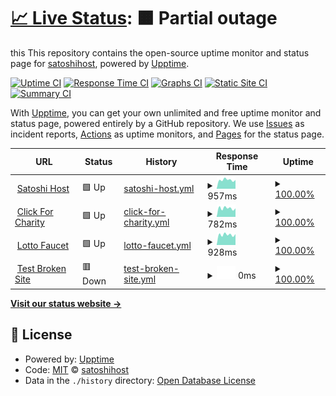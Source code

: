 # [📈 Live Status](https://satoshihost.github.io/uptime): <!--live status--> **🟧 Partial outage**

this This repository contains the open-source uptime monitor and status page for [satoshihost](https://satoshihost.github.io/uptime), powered by [Upptime](https://github.com/upptime/upptime).

[![Uptime CI](https://github.com/satoshihost/uptime/workflows/Uptime%20CI/badge.svg)](https://github.com/satoshihost/uptime/actions?query=workflow%3A%22Uptime+CI%22)
[![Response Time CI](https://github.com/satoshihost/uptime/workflows/Response%20Time%20CI/badge.svg)](https://github.com/satoshihost/uptime/actions?query=workflow%3A%22Response+Time+CI%22)
[![Graphs CI](https://github.com/satoshihost/uptime/workflows/Graphs%20CI/badge.svg)](https://github.com/satoshihost/uptime/actions?query=workflow%3A%22Graphs+CI%22)
[![Static Site CI](https://github.com/satoshihost/uptime/workflows/Static%20Site%20CI/badge.svg)](https://github.com/satoshihost/uptime/actions?query=workflow%3A%22Static+Site+CI%22)
[![Summary CI](https://github.com/satoshihost/uptime/workflows/Summary%20CI/badge.svg)](https://github.com/satoshihost/uptime/actions?query=workflow%3A%22Summary+CI%22)

With [Upptime](https://upptime.js.org), you can get your own unlimited and free uptime monitor and status page, powered entirely by a GitHub repository. We use [Issues](https://github.com/satoshihost/uptime/issues) as incident reports, [Actions](https://github.com/satoshihost/uptime/actions) as uptime monitors, and [Pages](https://satoshihost.github.io/uptime) for the status page.

<!--start: status pages-->
<!-- This summary is generated by Upptime (https://github.com/upptime/upptime) -->
<!-- Do not edit this manually, your changes will be overwritten -->
<!-- prettier-ignore -->
| URL | Status | History | Response Time | Uptime |
| --- | ------ | ------- | ------------- | ------ |
| <img alt="" src="https://favicons.githubusercontent.com/satoshihost.com" height="13"> [Satoshi Host](https://satoshihost.com/) | 🟩 Up | [satoshi-host.yml](https://github.com/satoshihost/uptime/commits/HEAD/history/satoshi-host.yml) | <details><summary><img alt="Response time graph" src="./graphs/satoshi-host/response-time-week.png" height="20"> 957ms</summary><br><a href="https://satoshihost.github.io/uptime/history/satoshi-host"><img alt="Response time 951" src="https://img.shields.io/endpoint?url=https%3A%2F%2Fraw.githubusercontent.com%2Fsatoshihost%2Fuptime%2FHEAD%2Fapi%2Fsatoshi-host%2Fresponse-time.json"></a><br><a href="https://satoshihost.github.io/uptime/history/satoshi-host"><img alt="24-hour response time 873" src="https://img.shields.io/endpoint?url=https%3A%2F%2Fraw.githubusercontent.com%2Fsatoshihost%2Fuptime%2FHEAD%2Fapi%2Fsatoshi-host%2Fresponse-time-day.json"></a><br><a href="https://satoshihost.github.io/uptime/history/satoshi-host"><img alt="7-day response time 957" src="https://img.shields.io/endpoint?url=https%3A%2F%2Fraw.githubusercontent.com%2Fsatoshihost%2Fuptime%2FHEAD%2Fapi%2Fsatoshi-host%2Fresponse-time-week.json"></a><br><a href="https://satoshihost.github.io/uptime/history/satoshi-host"><img alt="30-day response time 951" src="https://img.shields.io/endpoint?url=https%3A%2F%2Fraw.githubusercontent.com%2Fsatoshihost%2Fuptime%2FHEAD%2Fapi%2Fsatoshi-host%2Fresponse-time-month.json"></a><br><a href="https://satoshihost.github.io/uptime/history/satoshi-host"><img alt="1-year response time 951" src="https://img.shields.io/endpoint?url=https%3A%2F%2Fraw.githubusercontent.com%2Fsatoshihost%2Fuptime%2FHEAD%2Fapi%2Fsatoshi-host%2Fresponse-time-year.json"></a></details> | <details><summary><a href="https://satoshihost.github.io/uptime/history/satoshi-host">100.00%</a></summary><a href="https://satoshihost.github.io/uptime/history/satoshi-host"><img alt="All-time uptime 100.00%" src="https://img.shields.io/endpoint?url=https%3A%2F%2Fraw.githubusercontent.com%2Fsatoshihost%2Fuptime%2FHEAD%2Fapi%2Fsatoshi-host%2Fuptime.json"></a><br><a href="https://satoshihost.github.io/uptime/history/satoshi-host"><img alt="24-hour uptime 100.00%" src="https://img.shields.io/endpoint?url=https%3A%2F%2Fraw.githubusercontent.com%2Fsatoshihost%2Fuptime%2FHEAD%2Fapi%2Fsatoshi-host%2Fuptime-day.json"></a><br><a href="https://satoshihost.github.io/uptime/history/satoshi-host"><img alt="7-day uptime 100.00%" src="https://img.shields.io/endpoint?url=https%3A%2F%2Fraw.githubusercontent.com%2Fsatoshihost%2Fuptime%2FHEAD%2Fapi%2Fsatoshi-host%2Fuptime-week.json"></a><br><a href="https://satoshihost.github.io/uptime/history/satoshi-host"><img alt="30-day uptime 100.00%" src="https://img.shields.io/endpoint?url=https%3A%2F%2Fraw.githubusercontent.com%2Fsatoshihost%2Fuptime%2FHEAD%2Fapi%2Fsatoshi-host%2Fuptime-month.json"></a><br><a href="https://satoshihost.github.io/uptime/history/satoshi-host"><img alt="1-year uptime 100.00%" src="https://img.shields.io/endpoint?url=https%3A%2F%2Fraw.githubusercontent.com%2Fsatoshihost%2Fuptime%2FHEAD%2Fapi%2Fsatoshi-host%2Fuptime-year.json"></a></details>
| <img alt="" src="https://favicons.githubusercontent.com/clickforcharity.net" height="13"> [Click For Charity](https://clickforcharity.net/) | 🟩 Up | [click-for-charity.yml](https://github.com/satoshihost/uptime/commits/HEAD/history/click-for-charity.yml) | <details><summary><img alt="Response time graph" src="./graphs/click-for-charity/response-time-week.png" height="20"> 782ms</summary><br><a href="https://satoshihost.github.io/uptime/history/click-for-charity"><img alt="Response time 946" src="https://img.shields.io/endpoint?url=https%3A%2F%2Fraw.githubusercontent.com%2Fsatoshihost%2Fuptime%2FHEAD%2Fapi%2Fclick-for-charity%2Fresponse-time.json"></a><br><a href="https://satoshihost.github.io/uptime/history/click-for-charity"><img alt="24-hour response time 767" src="https://img.shields.io/endpoint?url=https%3A%2F%2Fraw.githubusercontent.com%2Fsatoshihost%2Fuptime%2FHEAD%2Fapi%2Fclick-for-charity%2Fresponse-time-day.json"></a><br><a href="https://satoshihost.github.io/uptime/history/click-for-charity"><img alt="7-day response time 782" src="https://img.shields.io/endpoint?url=https%3A%2F%2Fraw.githubusercontent.com%2Fsatoshihost%2Fuptime%2FHEAD%2Fapi%2Fclick-for-charity%2Fresponse-time-week.json"></a><br><a href="https://satoshihost.github.io/uptime/history/click-for-charity"><img alt="30-day response time 946" src="https://img.shields.io/endpoint?url=https%3A%2F%2Fraw.githubusercontent.com%2Fsatoshihost%2Fuptime%2FHEAD%2Fapi%2Fclick-for-charity%2Fresponse-time-month.json"></a><br><a href="https://satoshihost.github.io/uptime/history/click-for-charity"><img alt="1-year response time 946" src="https://img.shields.io/endpoint?url=https%3A%2F%2Fraw.githubusercontent.com%2Fsatoshihost%2Fuptime%2FHEAD%2Fapi%2Fclick-for-charity%2Fresponse-time-year.json"></a></details> | <details><summary><a href="https://satoshihost.github.io/uptime/history/click-for-charity">100.00%</a></summary><a href="https://satoshihost.github.io/uptime/history/click-for-charity"><img alt="All-time uptime 100.00%" src="https://img.shields.io/endpoint?url=https%3A%2F%2Fraw.githubusercontent.com%2Fsatoshihost%2Fuptime%2FHEAD%2Fapi%2Fclick-for-charity%2Fuptime.json"></a><br><a href="https://satoshihost.github.io/uptime/history/click-for-charity"><img alt="24-hour uptime 100.00%" src="https://img.shields.io/endpoint?url=https%3A%2F%2Fraw.githubusercontent.com%2Fsatoshihost%2Fuptime%2FHEAD%2Fapi%2Fclick-for-charity%2Fuptime-day.json"></a><br><a href="https://satoshihost.github.io/uptime/history/click-for-charity"><img alt="7-day uptime 100.00%" src="https://img.shields.io/endpoint?url=https%3A%2F%2Fraw.githubusercontent.com%2Fsatoshihost%2Fuptime%2FHEAD%2Fapi%2Fclick-for-charity%2Fuptime-week.json"></a><br><a href="https://satoshihost.github.io/uptime/history/click-for-charity"><img alt="30-day uptime 100.00%" src="https://img.shields.io/endpoint?url=https%3A%2F%2Fraw.githubusercontent.com%2Fsatoshihost%2Fuptime%2FHEAD%2Fapi%2Fclick-for-charity%2Fuptime-month.json"></a><br><a href="https://satoshihost.github.io/uptime/history/click-for-charity"><img alt="1-year uptime 100.00%" src="https://img.shields.io/endpoint?url=https%3A%2F%2Fraw.githubusercontent.com%2Fsatoshihost%2Fuptime%2FHEAD%2Fapi%2Fclick-for-charity%2Fuptime-year.json"></a></details>
| <img alt="" src="https://favicons.githubusercontent.com/lottofaucet.com" height="13"> [Lotto Faucet](https://lottofaucet.com/) | 🟩 Up | [lotto-faucet.yml](https://github.com/satoshihost/uptime/commits/HEAD/history/lotto-faucet.yml) | <details><summary><img alt="Response time graph" src="./graphs/lotto-faucet/response-time-week.png" height="20"> 928ms</summary><br><a href="https://satoshihost.github.io/uptime/history/lotto-faucet"><img alt="Response time 887" src="https://img.shields.io/endpoint?url=https%3A%2F%2Fraw.githubusercontent.com%2Fsatoshihost%2Fuptime%2FHEAD%2Fapi%2Flotto-faucet%2Fresponse-time.json"></a><br><a href="https://satoshihost.github.io/uptime/history/lotto-faucet"><img alt="24-hour response time 757" src="https://img.shields.io/endpoint?url=https%3A%2F%2Fraw.githubusercontent.com%2Fsatoshihost%2Fuptime%2FHEAD%2Fapi%2Flotto-faucet%2Fresponse-time-day.json"></a><br><a href="https://satoshihost.github.io/uptime/history/lotto-faucet"><img alt="7-day response time 928" src="https://img.shields.io/endpoint?url=https%3A%2F%2Fraw.githubusercontent.com%2Fsatoshihost%2Fuptime%2FHEAD%2Fapi%2Flotto-faucet%2Fresponse-time-week.json"></a><br><a href="https://satoshihost.github.io/uptime/history/lotto-faucet"><img alt="30-day response time 887" src="https://img.shields.io/endpoint?url=https%3A%2F%2Fraw.githubusercontent.com%2Fsatoshihost%2Fuptime%2FHEAD%2Fapi%2Flotto-faucet%2Fresponse-time-month.json"></a><br><a href="https://satoshihost.github.io/uptime/history/lotto-faucet"><img alt="1-year response time 887" src="https://img.shields.io/endpoint?url=https%3A%2F%2Fraw.githubusercontent.com%2Fsatoshihost%2Fuptime%2FHEAD%2Fapi%2Flotto-faucet%2Fresponse-time-year.json"></a></details> | <details><summary><a href="https://satoshihost.github.io/uptime/history/lotto-faucet">100.00%</a></summary><a href="https://satoshihost.github.io/uptime/history/lotto-faucet"><img alt="All-time uptime 100.00%" src="https://img.shields.io/endpoint?url=https%3A%2F%2Fraw.githubusercontent.com%2Fsatoshihost%2Fuptime%2FHEAD%2Fapi%2Flotto-faucet%2Fuptime.json"></a><br><a href="https://satoshihost.github.io/uptime/history/lotto-faucet"><img alt="24-hour uptime 100.00%" src="https://img.shields.io/endpoint?url=https%3A%2F%2Fraw.githubusercontent.com%2Fsatoshihost%2Fuptime%2FHEAD%2Fapi%2Flotto-faucet%2Fuptime-day.json"></a><br><a href="https://satoshihost.github.io/uptime/history/lotto-faucet"><img alt="7-day uptime 100.00%" src="https://img.shields.io/endpoint?url=https%3A%2F%2Fraw.githubusercontent.com%2Fsatoshihost%2Fuptime%2FHEAD%2Fapi%2Flotto-faucet%2Fuptime-week.json"></a><br><a href="https://satoshihost.github.io/uptime/history/lotto-faucet"><img alt="30-day uptime 100.00%" src="https://img.shields.io/endpoint?url=https%3A%2F%2Fraw.githubusercontent.com%2Fsatoshihost%2Fuptime%2FHEAD%2Fapi%2Flotto-faucet%2Fuptime-month.json"></a><br><a href="https://satoshihost.github.io/uptime/history/lotto-faucet"><img alt="1-year uptime 100.00%" src="https://img.shields.io/endpoint?url=https%3A%2F%2Fraw.githubusercontent.com%2Fsatoshihost%2Fuptime%2FHEAD%2Fapi%2Flotto-faucet%2Fuptime-year.json"></a></details>
| <img alt="" src="https://favicons.githubusercontent.com/thissitedoesnotexist.koj.co" height="13"> [Test Broken Site](https://thissitedoesnotexist.koj.co) | 🟥 Down | [test-broken-site.yml](https://github.com/satoshihost/uptime/commits/HEAD/history/test-broken-site.yml) | <details><summary><img alt="Response time graph" src="./graphs/test-broken-site/response-time-week.png" height="20"> 0ms</summary><br><a href="https://satoshihost.github.io/uptime/history/test-broken-site"><img alt="Response time 0" src="https://img.shields.io/endpoint?url=https%3A%2F%2Fraw.githubusercontent.com%2Fsatoshihost%2Fuptime%2FHEAD%2Fapi%2Ftest-broken-site%2Fresponse-time.json"></a><br><a href="https://satoshihost.github.io/uptime/history/test-broken-site"><img alt="24-hour response time 0" src="https://img.shields.io/endpoint?url=https%3A%2F%2Fraw.githubusercontent.com%2Fsatoshihost%2Fuptime%2FHEAD%2Fapi%2Ftest-broken-site%2Fresponse-time-day.json"></a><br><a href="https://satoshihost.github.io/uptime/history/test-broken-site"><img alt="7-day response time 0" src="https://img.shields.io/endpoint?url=https%3A%2F%2Fraw.githubusercontent.com%2Fsatoshihost%2Fuptime%2FHEAD%2Fapi%2Ftest-broken-site%2Fresponse-time-week.json"></a><br><a href="https://satoshihost.github.io/uptime/history/test-broken-site"><img alt="30-day response time 0" src="https://img.shields.io/endpoint?url=https%3A%2F%2Fraw.githubusercontent.com%2Fsatoshihost%2Fuptime%2FHEAD%2Fapi%2Ftest-broken-site%2Fresponse-time-month.json"></a><br><a href="https://satoshihost.github.io/uptime/history/test-broken-site"><img alt="1-year response time 0" src="https://img.shields.io/endpoint?url=https%3A%2F%2Fraw.githubusercontent.com%2Fsatoshihost%2Fuptime%2FHEAD%2Fapi%2Ftest-broken-site%2Fresponse-time-year.json"></a></details> | <details><summary><a href="https://satoshihost.github.io/uptime/history/test-broken-site">100.00%</a></summary><a href="https://satoshihost.github.io/uptime/history/test-broken-site"><img alt="All-time uptime 100.00%" src="https://img.shields.io/endpoint?url=https%3A%2F%2Fraw.githubusercontent.com%2Fsatoshihost%2Fuptime%2FHEAD%2Fapi%2Ftest-broken-site%2Fuptime.json"></a><br><a href="https://satoshihost.github.io/uptime/history/test-broken-site"><img alt="24-hour uptime 100.00%" src="https://img.shields.io/endpoint?url=https%3A%2F%2Fraw.githubusercontent.com%2Fsatoshihost%2Fuptime%2FHEAD%2Fapi%2Ftest-broken-site%2Fuptime-day.json"></a><br><a href="https://satoshihost.github.io/uptime/history/test-broken-site"><img alt="7-day uptime 100.00%" src="https://img.shields.io/endpoint?url=https%3A%2F%2Fraw.githubusercontent.com%2Fsatoshihost%2Fuptime%2FHEAD%2Fapi%2Ftest-broken-site%2Fuptime-week.json"></a><br><a href="https://satoshihost.github.io/uptime/history/test-broken-site"><img alt="30-day uptime 100.00%" src="https://img.shields.io/endpoint?url=https%3A%2F%2Fraw.githubusercontent.com%2Fsatoshihost%2Fuptime%2FHEAD%2Fapi%2Ftest-broken-site%2Fuptime-month.json"></a><br><a href="https://satoshihost.github.io/uptime/history/test-broken-site"><img alt="1-year uptime 100.00%" src="https://img.shields.io/endpoint?url=https%3A%2F%2Fraw.githubusercontent.com%2Fsatoshihost%2Fuptime%2FHEAD%2Fapi%2Ftest-broken-site%2Fuptime-year.json"></a></details>

<!--end: status pages-->

[**Visit our status website →**](https://satoshihost.github.io/uptime)

## 📄 License

- Powered by: [Upptime](https://github.com/upptime/upptime)
- Code: [MIT](./LICENSE) © [satoshihost](https://satoshihost.github.io/uptime)
- Data in the `./history` directory: [Open Database License](https://opendatacommons.org/licenses/odbl/1-0/)
